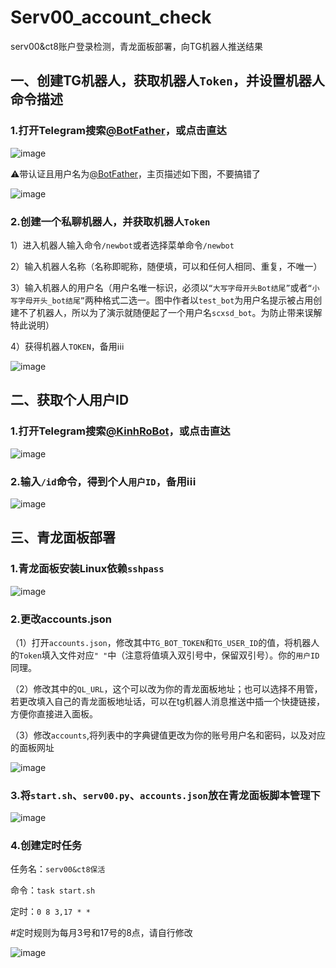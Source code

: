 # Serv00_account_check
serv00&amp;ct8账户登录检测，青龙面板部署，向TG机器人推送结果
## 一、创建TG机器人，获取机器人`Token`，并设置机器人命令描述
### 1.打开Telegram搜索[@BotFather](https://t.me/BotFather)，或点击直达

![image](https://github.com/user-attachments/assets/c38accac-011d-4f78-9e54-c9e256493c14) 

⚠️带认证且用户名为[@BotFather](https://t.me/BotFather)，主页描述如下图，不要搞错了

![image](https://github.com/user-attachments/assets/f4fb358d-8449-4a05-aa70-be5c9b639d8d)

### 2.创建一个私聊机器人，并获取机器人`Token`

1）进入机器人输入命令`/newbot`或者选择菜单命令`/newbot`

2）输入机器人名称（名称即昵称，随便填，可以和任何人相同、重复，不唯一）

3）输入机器人的用户名（用户名唯一标识，必须以`“大写字母开头Bot结尾”`或者`“小写字母开头_bot结尾”`两种格式二选一。图中作者以`test_bot`为用户名提示被占用创建不了机器人，所以为了演示就随便起了一个用户名`scxsd_bot`。为防止带来误解特此说明）

4）获得机器人`TOKEN`，备用ℹ️ℹ️ℹ️

![image](https://github.com/user-attachments/assets/3f04b164-7bea-4697-85a6-8a003820e34e)

## 二、获取个人用户ID
### 1.打开Telegram搜索[@KinhRoBot](https://t.me/KinhRoBot)，或点击直达

![image](https://github.com/user-attachments/assets/d86ff2b6-d308-4cf6-8859-07545043f3be)

### 2.输入`/id`命令，得到个人`用户ID`，备用ℹ️ℹ️ℹ️

![image](https://github.com/user-attachments/assets/2f9727be-2e0e-44eb-912d-81951ca4a797)

## 三、青龙面板部署
### 1.青龙面板安装Linux依赖`sshpass`

![image](https://github.com/user-attachments/assets/2935406e-287d-4c37-a868-9e3a01bc4514)

### 2.更改accounts.json

（1）打开`accounts.json`，修改其中`TG_BOT_TOKEN`和`TG_USER_ID`的值，将机器人的`Token`填入文件对应`" "`中（注意将值填入双引号中，保留双引号）。你的`用户ID`同理。

（2）修改其中的`QL_URL`，这个可以改为你的青龙面板地址；也可以选择不用管，若更改填入自己的青龙面板地址话，可以在tg机器人消息推送中插一个快捷链接，方便你直接进入面板。

（3）修改`accounts`,将列表中的字典键值更改为你的账号用户名和密码，以及对应的面板网址

![image](https://github.com/user-attachments/assets/d225b5eb-0e76-4233-927d-e82176f27d01)

### 3.将`start.sh`、`serv00.py`、`accounts.json`放在青龙面板脚本管理下

![image](https://github.com/user-attachments/assets/5ebbd613-ebed-497c-acd3-6f8942cdab66)

### 4.创建定时任务

任务名：`serv00&ct8保活`

命令：`task start.sh`

定时：`0 8 3,17 * * `

#定时规则为每月3号和17号的8点，请自行修改

![image](https://github.com/user-attachments/assets/1d761141-2393-44f1-8249-7b8c1ea5e7d1)

